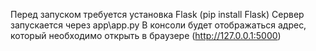 Перед запуском требуется установка Flask (pip install Flask)
Сервер запускается через app\app.py
В консоли будет отображаться адрес, который необходимо открыть в браузере (http://127.0.0.1:5000)
